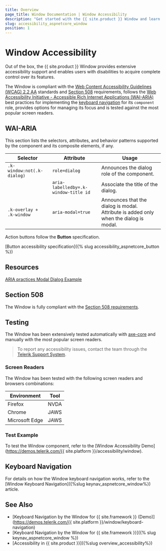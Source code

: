 ```yaml
---
title: Overview
page_title: Window Documentation | Window Accessibility
description: "Get started with the {{ site.product }} Window and learn about its accessibility support for WAI-ARIA, Section 508, and WCAG 2.2."
slug: accessibility_aspnetcore_window
position: 1
---
```


# Window Accessibility





Out of the box, the {{ site.product }} Window provides extensive accessibility support and enables users with disabilities to acquire complete control over its features.


The Window is compliant with the [Web Content Accessibility Guidelines (WCAG) 2.2 AA](https://www.w3.org/TR/WCAG22/) standards and [Section 508](https://www.section508.gov/) requirements, follows the [Web Accessibility Initiative - Accessible Rich Internet Applications (WAI-ARIA)](https://www.w3.org/WAI/ARIA/apg/) best practices for implementing the [keyboard navigation](#keyboard-navigation) for its `component` role, provides options for managing its focus and is tested against the most popular screen readers.

## WAI-ARIA


This section lists the selectors, attributes, and behavior patterns supported by the component and its composite elements, if any.

| Selector | Attribute | Usage |
| -------- | --------- | ----- |
| `.k-window:not(.k-dialog)` | `role=dialog` | Announces the dialog role of the component. |
|  | `aria-labelledby=.k-window-title id` | Associate the title of the dialog. |
| `.k-overlay + .k-window` | `aria-modal=true` | Announces that the dialog is modal. Attribute is added only when the dialog is modal. |


Action buttons follow the **Button** specification.

[Button accessibility specification]({% slug accessibility_aspnetcore_button %})

## Resources

[ARIA practices Modal Dialog Example](https://www.w3.org/WAI/ARIA/apg/example-index/dialog-modal/dialog)

## Section 508


The Window is fully compliant with the [Section 508 requirements](http://www.section508.gov/).

## Testing


The Window has been extensively tested automatically with [axe-core](https://github.com/dequelabs/axe-core) and manually with the most popular screen readers.

> To report any accessibility issues, contact the team through the [Telerik Support System](https://www.telerik.com/account/support-center).

### Screen Readers


The Window has been tested with the following screen readers and browsers combinations:

| Environment | Tool |
| ----------- | ---- |
| Firefox | NVDA |
| Chrome | JAWS |
| Microsoft Edge | JAWS |



### Test Example

To test the Window component, refer to the [Window Accessibility Demo](https://demos.telerik.com/{{ site.platform }}/accessibility/window).

## Keyboard Navigation

For details on how the Window keyboard navigation works, refer to the [Window Keyboard Navigation]({%slug keynav_aspnetcore_window%}) article.

## See Also

* [Keyboard Navigation by the Window for {{ site.framework }} (Demo)](https://demos.telerik.com/{{ site.platform }}/window/keyboard-navigation)
* [Keyboard Navigation by the Window for {{ site.framework }}]({% slug keynav_aspnetcore_window %})
* [Accessibility in {{ site.product }}]({%slug overview_accessibility%})